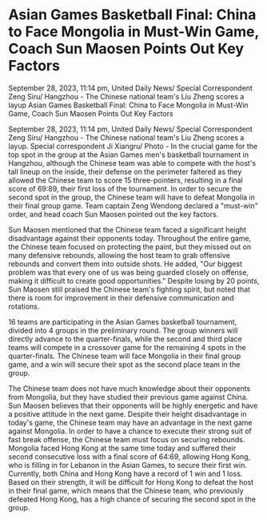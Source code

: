 #  Asian Games Basketball Final: China to Face Mongolia in Must-Win Game, Coach Sun Maosen Points Out Key Factors

September 28, 2023, 11:14 pm, United Daily News/ Special Correspondent Zeng Siru/ Hangzhou - The Chinese national team's Liu Zheng scores a layup 
  Asian Games Basketball Final: China to Face Mongolia in Must-Win Game, Coach Sun Maosen Points Out Key Factors

September 28, 2023, 11:14 pm, United Daily News/ Special Correspondent Zeng Siru/ Hangzhou - The Chinese national team's Liu Zheng scores a layup. Special correspondent Ji Xiangru/ Photo - In the crucial game for the top spot in the group at the Asian Games men's basketball tournament in Hangzhou, although the Chinese team was able to compete with the host's tall lineup on the inside, their defense on the perimeter faltered as they allowed the Chinese team to score 15 three-pointers, resulting in a final score of 69:89, their first loss of the tournament. In order to secure the second spot in the group, the Chinese team will have to defeat Mongolia in their final group game. Team captain Zeng Wendong declared a "must-win" order, and head coach Sun Maosen pointed out the key factors.

Sun Maosen mentioned that the Chinese team faced a significant height disadvantage against their opponents today. Throughout the entire game, the Chinese team focused on protecting the paint, but they missed out on many defensive rebounds, allowing the host team to grab offensive rebounds and convert them into outside shots. He added, "Our biggest problem was that every one of us was being guarded closely on offense, making it difficult to create good opportunities." Despite losing by 20 points, Sun Maosen still praised the Chinese team's fighting spirit, but noted that there is room for improvement in their defensive communication and rotations.

16 teams are participating in the Asian Games basketball tournament, divided into 4 groups in the preliminary round. The group winners will directly advance to the quarter-finals, while the second and third place teams will compete in a crossover game for the remaining 4 spots in the quarter-finals. The Chinese team will face Mongolia in their final group game, and a win will secure their spot as the second place team in the group.

The Chinese team does not have much knowledge about their opponents from Mongolia, but they have studied their previous game against China. Sun Maosen believes that their opponents will be highly energetic and have a positive attitude in the next game. Despite their height disadvantage in today's game, the Chinese team may have an advantage in the next game against Mongolia. In order to have a chance to execute their strong suit of fast break offense, the Chinese team must focus on securing rebounds. Mongolia faced Hong Kong at the same time today and suffered their second consecutive loss with a final score of 64:69, allowing Hong Kong, who is filling in for Lebanon in the Asian Games, to secure their first win. Currently, both China and Hong Kong have a record of 1 win and 1 loss. Based on their strength, it will be difficult for Hong Kong to defeat the host in their final game, which means that the Chinese team, who previously defeated Hong Kong, has a high chance of securing the second spot in the group.